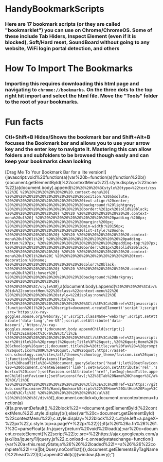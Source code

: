 # HandyBookmarkScripts
### Here are 17 bookmark scripts (or they are called "bookmarklet") you can use on Chrome/ChromeOS. Some of these include Tab Hiders, Inspect Element (even if it is blocked), Soft/Hard reset, SoundBoard without going to any website, WiFi login portal detection, and others

# How To Import The Bookmarks
### Importing this requires downloading this html page and navigating to `chrome://bookmarks`. On the three dots to the top right hit import and select the html file. Move the "Tools" folder to the root of your bookmarks.


# Fun facts
### Ctl+Shift+B Hides/Shows the bookmark bar and Shift+Alt+B focuses the Bookmark bar and allows you to use your arrow key and the enter key to navigate it. Mastering this can allow folders and subfolders to be browsed though easly and can keep your bookmarks clean looking

[Drag Me To Your Bookmark Bar for a lite version!](javascript:void%20function(a){var%20b=function(a){function%20b(){document.getElementById(%22contextMenu%22).style.display=%22none%22}a(document.body).append(`
%20%20%20%20%3Cstyle%20type=%22text/css%22%3E
%20%20%20%20%20%20%20%20.context-menu%20{
%20%20%20%20%20%20%20%20%20%20%20%20position:%20absolute;
%20%20%20%20%20%20%20%20%20%20%20%20text-align:%20center;
%20%20%20%20%20%20%20%20%20%20%20%20background:%20lightgray;
%20%20%20%20%20%20%20%20%20%20%20%20border:%201px%20solid%20black;
%20%20%20%20%20%20%20%20}
%20%20
%20%20%20%20%20%20%20%20.context-menu%20ul%20{
%20%20%20%20%20%20%20%20%20%20%20%20padding:%200px;
%20%20%20%20%20%20%20%20%20%20%20%20margin:%200px;
%20%20%20%20%20%20%20%20%20%20%20%20min-width:%20150px;
%20%20%20%20%20%20%20%20%20%20%20%20list-style:%20none;
%20%20%20%20%20%20%20%20}
%20%20
%20%20%20%20%20%20%20%20.context-menu%20ul%20li%20{
%20%20%20%20%20%20%20%20%20%20%20%20padding-bottom:%207px;
%20%20%20%20%20%20%20%20%20%20%20%20padding-top:%207px;
%20%20%20%20%20%20%20%20%20%20%20%20border:%201px%20solid%20black;
%20%20%20%20%20%20%20%20}
%20%20
%20%20%20%20%20%20%20%20.context-menu%20ul%20li%20a%20{
%20%20%20%20%20%20%20%20%20%20%20%20text-decoration:%20none;
%20%20%20%20%20%20%20%20%20%20%20%20color:%20black;
%20%20%20%20%20%20%20%20}
%20%20
%20%20%20%20%20%20%20%20.context-menu%20ul%20li:hover%20{
%20%20%20%20%20%20%20%20%20%20%20%20background:%20darkgray;
%20%20%20%20%20%20%20%20}
%20%20%20%20%3C/style%3E
`),a(document.body).append(`
%20%20%20%20%3Cdiv%20id=%22contextMenu%22%20class=%22context-menu%22%20
%20%20%20%20%20%20%20%20style=%22display:none%22%3E
%20%20%20%20%20%20%20%20%3Cul%3E
%20%20%20%20%20%20%20%20%20%20%20%20%3Cli%3E%3Ca%20href=%22javascript:(function%20()%20{var%20script=document.createElement('script');script.src='https://x-ray-goggles.mouse.org/webxray.js';script.className='webxray';script.setAttribute('data-lang','en-US');script.setAttribute('data-baseuri','https://x-ray-goggles.mouse.org');document.body.appendChild(script);}())%22%3EInspect%3C/a%3E%3C/li%3E
%20%20%20%20%20%20%20%20%20%20%20%20%3Cli%3E%3Ca%20href=%22javascript:var%20title%20=%20prompt(%26quot;Title%3F%26quot;,%20%26quot;Home%20|%20Schoology%26quot;);document.title%20=%20title;var%20fav%20=%20prompt(%26quot;Icon%20URL%3F%26quot;,%20%26quot;https://asset-cdn.schoology.com/sites/all/themes/schoology_theme/favicon.ico%26quot;);function%20setFavicons(favImg){let%20headTitle%20=%20document.querySelector('head');let%20setFavicon%20=%20document.createElement('link');setFavicon.setAttribute('rel','shortcut%20icon');setFavicon.setAttribute('href',favImg);headTitle.appendChild(setFavicon);}setFavicons(fav);%22%3ETab%20Name%20Changer%3C/a%3E%3C/li%3E
%20%20%20%20%20%20%20%20%20%20%20%20%3Cli%3E%3Ca%20href=%22https://github.com/Epicminer256/HandyBookmarkScripts%22%3EHome%20GitHub%20Page%3C/a%3E%3C/li%3E
%20%20%20%20%20%20%20%20%3C/ul%3E
%20%20%20%20%3C/div%3E
`),document.onclick=b,document.oncontextmenu=function(a){if(a.preventDefault(),%22block%22==document.getElementById(%22contextMenu%22).style.display)b();else{var%20c=document.getElementById(%22contextMenu%22);c.style.display=%22block%22,c.style.left=a.pageX+%22px%22,c.style.top=a.pageY+%22px%22}}};if(a%26%26a.fn%26%261.7%3C=parseFloat(a.fn.jquery))return%20void%20load(a);var%20c=document.createElement(%22script%22);c.src=%22https://ajax.googleapis.com/ajax/libs/jquery/1/jquery.js%22,c.onload=c.onreadystatechange=function(){var%20a=this.readyState;a%26%26%22loaded%22!==a%26%26%22complete%22!==a||b(jQuery.noConflict())},document.getElementsByTagName(%22head%22)[0].appendChild(c)}(window.jQuery);")
